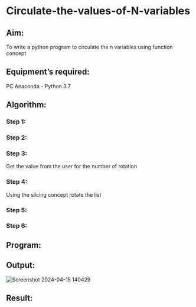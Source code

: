 # Circulate-the-values-of-N-variables
## Aim:
To write a python program to circulate the n variables using function concept
## Equipment’s required:
PC
Anaconda - Python 3.7
## Algorithm: 
### Step 1: 
### Step 2: 
### Step 3: 
Get the value from the user for the number of rotation
### Step 4: 
Using the slicing concept rotate the list

### Step 5: 
### Step 6: 
## Program:



## Output:
![Screenshot 2024-04-15 140429](https://github.com/Vikaash16/Circulate-variables/assets/139218414/d2e753c9-5978-4a93-8b99-7b605d6a8654)

## Result:
